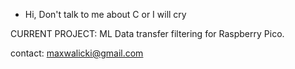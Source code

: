 
- Hi, Don't talk to me about C or I will cry

CURRENT PROJECT:
ML Data transfer filtering for Raspberry Pico.

contact: maxwalicki@gmail.com
<!---
OmegaCreations/OmegaCreations is a ✨ special ✨ repository because its `README.md` (this file) appears on your GitHub profile.
You can click the Preview link to take a look at your changes.
--->
